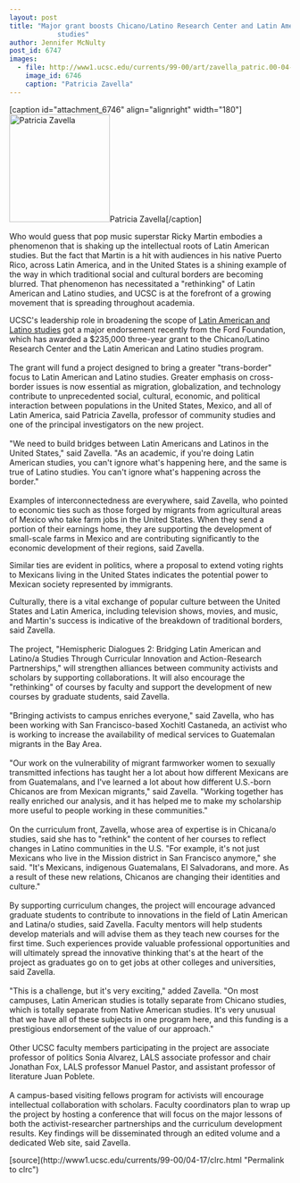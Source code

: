 ```yaml
---
layout: post
title: "Major grant boosts Chicano/Latino Research Center and Latin American and Latino
			studies"
author: Jennifer McNulty
post_id: 6747
images:
  - file: http://www1.ucsc.edu/currents/99-00/art/zavella_patric.00-04-17.180.jpg
    image_id: 6746
    caption: "Patricia Zavella"
---
```


[caption id="attachment_6746" align="alignright" width="180"]<a href="http://localhost/mysite/wp-content/uploads/2000/04/zavella_patric.00-04-17.180.jpg"><img class="size-full wp-image-6746" src="http://localhost/mysite/wp-content/uploads/2000/04/zavella_patric.00-04-17.180.jpg" alt="Patricia Zavella" width="180" height="193" /></a>Patricia Zavella[/caption]
<p>
  Who would guess that pop music superstar Ricky Martin embodies a phenomenon that is shaking up the intellectual roots of Latin American studies. But the fact that Martin is a hit with audiences in his native Puerto Rico, across Latin America, and in the United States is a shining example of the way in which traditional social and cultural borders are becoming blurred. That phenomenon has necessitated a "rethinking" of Latin American and Latino studies, and UCSC is at the forefront of a growing movement that is spreading throughout academia.
</p>UCSC's leadership role in broadening the scope of <a href="http://reg.ucsc.edu/catalog/lals/">Latin American and Latino studies</a> got a major endorsement recently from the Ford Foundation, which has awarded a $235,000 three-year grant to the Chicano/Latino Research Center and the Latin American and Latino studies program.<br>
<br>
The grant will fund a project designed to bring a greater "trans-border" focus to Latin American and Latino studies. Greater emphasis on cross-border issues is now essential as migration, globalization, and technology contribute to unprecedented social, cultural, economic, and political interaction between populations in the United States, Mexico, and all of Latin America, said Patricia Zavella, professor of community studies and one of the principal investigators on the new project.<br>
<br>
"We need to build bridges between Latin Americans and Latinos in the United States," said Zavella. "As an academic, if you're doing Latin American studies, you can't ignore what's happening here, and the same is true of Latino studies. You can't ignore what's happening across the border."<br>
<br>
Examples of interconnectedness are everywhere, said Zavella, who pointed to economic ties such as those forged by migrants from agricultural areas of Mexico who take farm jobs in the United States. When they send a portion of their earnings home, they are supporting the development of small-scale farms in Mexico and are contributing significantly to the economic development of their regions, said Zavella.
<p>
  Similar ties are evident in politics, where a proposal to extend voting rights to Mexicans living in the United States indicates the potential power to Mexican society represented by immigrants.
</p>
<p>
  Culturally, there is a vital exchange of popular culture between the United States and Latin America, including television shows, movies, and music, and Martin's success is indicative of the breakdown of traditional borders, said Zavella.<br>
  <br>
  The project, "Hemispheric Dialogues 2: Bridging Latin American and Latino/a Studies Through Curricular Innovation and Action-Research Partnerships," will strengthen alliances between community activists and scholars by supporting collaborations. It will also encourage the "rethinking" of courses by faculty and support the development of new courses by graduate students, said Zavella.<br>
  <br>
  "Bringing activists to campus enriches everyone," said Zavella, who has been working with San Francisco-based Xochitl Castaneda, an activist who is working to increase the availability of medical services to Guatemalan migrants in the Bay Area.<br>
  <br>
  "Our work on the vulnerability of migrant farmworker women to sexually transmitted infections has taught her a lot about how different Mexicans are from Guatemalans, and I've learned a lot about how different U.S.-born Chicanos are from Mexican migrants," said Zavella. "Working together has really enriched our analysis, and it has helped me to make my scholarship more useful to people working in these communities."<br>
  <br>
  On the curriculum front, Zavella, whose area of expertise is in Chicana/o studies, said she has to "rethink" the content of her courses to reflect changes in Latino communities in the U.S. "For example, it's not just Mexicans who live in the Mission district in San Francisco anymore," she said. "It's Mexicans, indigenous Guatemalans, El Salvadorans, and more. As a result of these new relations, Chicanos are changing their identities and culture."<br>
  <br>
  By supporting curriculum changes, the project will encourage advanced graduate students to contribute to innovations in the field of Latin American and Latina/o studies, said Zavella. Faculty mentors will help students develop materials and will advise them as they teach new courses for the first time. Such experiences provide valuable professional opportunities and will ultimately spread the innovative thinking that's at the heart of the project as graduates go on to get jobs at other colleges and universities, said Zavella.<br>
  <br>
  "This is a challenge, but it's very exciting," added Zavella. "On most campuses, Latin American studies is totally separate from Chicano studies, which is totally separate from Native American studies. It's very unusual that we have all of these subjects in one program here, and this funding is a prestigious endorsement of the value of our approach."<br>
  <br>
  Other UCSC faculty members participating in the project are associate professor of politics Sonia Alvarez, LALS associate professor and chair Jonathan Fox, LALS professor Manuel Pastor, and assistant professor of literature Juan Poblete.<br>
  <br>
  A campus-based visiting fellows program for activists will encourage intellectual collaboration with scholars. Faculty coordinators plan to wrap up the project by hosting a conference that will focus on the major lessons of both the activist-researcher partnerships and the curriculum development results. Key findings will be disseminated through an edited volume and a dedicated Web site, said Zavella.
</p>
<p>

</p>
[source](http://www1.ucsc.edu/currents/99-00/04-17/clrc.html "Permalink to clrc")
